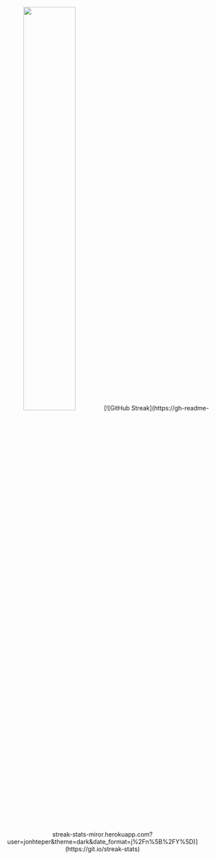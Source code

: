 <p align="center">
  <img width="49%" src="https://github-readme-stats.vercel.app/api?username=jonhteper&count_private=true&show_icons=true" />
  [![GitHub Streak](https://gh-readme-streak-stats-miror.herokuapp.com?user=jonhteper&theme=dark&date_format=j%2Fn%5B%2FY%5D)](https://git.io/streak-stats)
</p>

<!--
**jonhteper/jonhteper** is a ✨ _special_ ✨ repository because its `README.md` (this file) appears on your GitHub profile.

Here are some ideas to get you started:

- 🔭 I’m currently working on ...
- 🌱 I’m currently learning ...
- 👯 I’m looking to collaborate on ...
- 🤔 I’m looking for help with ...
- 💬 Ask me about ...
- 📫 How to reach me: ...
- 😄 Pronouns: ...
- ⚡ Fun fact: ...
-->
